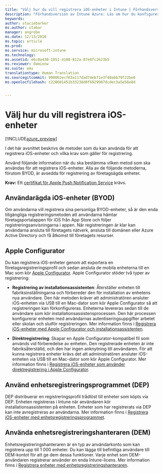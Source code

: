 ```yaml
---
title: "Välj hur du vill registrera iOS-enheter i Intune | Förhandsversion av Intune Azure | Microsoft Docs"
description: "Förhandsversion av Intune Azure: Läs om hur du konfigurerar registrering av iOS-enheter i Microsoft Intune."
keywords: 
author: staciebarker
ms.author: stabar
manager: angrobe
ms.date: 12/13/2016
ms.topic: article
ms.prod: 
ms.service: microsoft-intune
ms.technology: 
ms.assetid: e6c0a430-1851-4108-812a-87e0fc2623b5
ms.reviewer: damionw
ms.suite: ems
translationtype: Human Translation
ms.sourcegitcommit: 990062ecf03a117dad74eb71e3f40abb79f22be6
ms.openlocfilehash: c228601451b33238d0f6929987dcdec3a5e56e8d


---
```


# <a name="choose-how-to-enroll-ios-devices"></a>Välj hur du vill registrera iOS-enheter

[!INCLUDE[azure_preview](../includes/azure_preview.md)]

I det här avsnittet beskrivs de metoder som du kan använda för att registrera iOS-enheter och vilka krav som gäller för registrering.

Använd följande information när du ska bestämma vilken metod som ska användas för att registrera iOS-enheter. Alla av de följande metoderna, förutom BYOD, är avsedda för registrering av företagsägda enheter.

**Krav:** Ett [certifikat för Apple Push Notification Service](get-an-apple-mdm-push-certificate.md) krävs.

## <a name="user-owned-ios-devices-byod"></a>Användarägda iOS-enheter (BYOD)

Om användarna vill registrera sina personliga BYOD-enheter, så är den enda tillgängliga registreringsmetoden att användarna hämtar företagsportalappen för iOS från App Store och följer registreringsanvisningarna i appen. När registreringen är klar kan användarna ansluta till företagets nätverk, ansluta till domänen eller Azure Active Directory och få åtkomst till företagets resurser.

## <a name="apple-configurator"></a>Apple Configurator

Du kan registrera iOS-enheter genom att exportera en företagsregistreringsprofil och sedan ansluta de mobila enheterna till en Mac som kör [Apple Configurator](http://go.microsoft.com/fwlink/?LinkId=518017). Apple Configurator stöder två typer av registrering:

- **Registrering av installationsassistenten**: Återställer enheten till fabriksinställningarna och förbereder den för installation av enhetens nya användare. Den här metoden kräver att administratören ansluter iOS-enheten via USB till en Mac-dator som kör Apple Configurator så att registreringen kan förkonfigureras. Enheterna levereras sedan till de användare som kör installationsassistensprocessen. Den här processen konfigurerar enheten med användarnas autentiseringsuppgifter arbetet eller skolan och slutför registreringen. Mer information finns i [Registrera iOS-enheter med Apple Configurator och installationsassistenten](enroll-ios-devices-with-apple-configurator-and-setup-assistant.md).

- **Direktregistrering**: Skapar en Apple Configurator-kompatibel fil som används vid förberedelse av enheten. Den registrerade enheten är inte fabriksåterställd, och den har ingen anknytning till användaren. För att kunna registrera enheter krävs det att administratören ansluter iOS-enheten via USB till en Mac-dator som kör Apple Configurator. Mer information finns i [Registrera iOS-enheter som använder direktregistrering i Apple Configurator](enroll-ios-devices-with-apple-configurator-and-direct-enrollment.md).

## <a name="use-the-device-enrollment-program-dep"></a>Använd enhetsregistreringsprogrammet (DEP)

DEP distribuerar en registreringsprofil trådlöst till enheter som köpts via DEP. Enheten registreras i Intune när användaren kör installationsassistenten på enheten. Enheter som har registrerats via DEP kan inte avregistreras av användarna. Mer information finns i [Registrera iOS-enheter med enhetsregistreringsprogrammet](enroll-ios-devices-using-device-enrollment-program.md).

## <a name="use-the-device-enrollment-manager-dem"></a>Använda enhetsregistreringshanteraren (DEM)
Enhetsregistreringshanteraren är en typ av användarkonto som kan registrera upp till 1 000 enheter. Du kan lägga till befintliga användare till DEM-kontot för att ge dem dessa funktioner. Varje enhet som DEM-användaren registrerar använder en enda Intune-licens. Mer information finns i [Registrera enheter med enhetsregistreringshanteraren](enroll-devices-using-device-enrollment-manager.md).



<!--HONumber=Feb17_HO1-->


